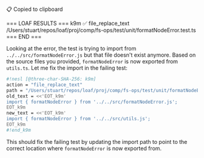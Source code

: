 📋 Copied to clipboard

=== LOAF RESULTS ===
k9m ✅ file_replace_text /Users/stuart/repos/loaf/proj/comp/fs-ops/test/unit/formatNodeError.test.ts
=== END ===

Looking at the error, the test is trying to import from `../../src/formatNodeError.js` but that file doesn't exist anymore. Based on the source files you provided, `formatNodeError` is now exported from `utils.ts`. Let me fix the import in the failing test:

```sh nesl
#!nesl [@three-char-SHA-256: k9m]
action = "file_replace_text"
path = "/Users/stuart/repos/loaf/proj/comp/fs-ops/test/unit/formatNodeError.test.ts"
old_text = <<'EOT_k9m'
import { formatNodeError } from '../../src/formatNodeError.js';
EOT_k9m
new_text = <<'EOT_k9m'
import { formatNodeError } from '../../src/utils.js';
EOT_k9m
#!end_k9m
```

This should fix the failing test by updating the import path to point to the correct location where `formatNodeError` is now exported from.
